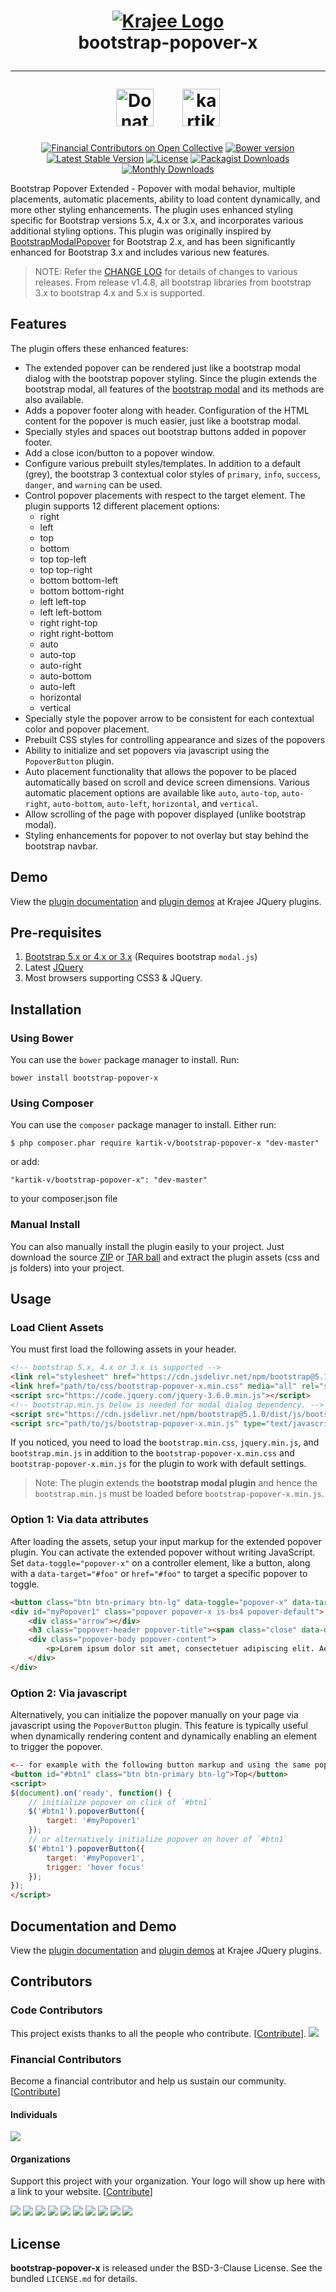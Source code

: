 <h1 align="center">
    <a href="http://plugins.krajee.com" title="Krajee Plugins" target="_blank">
        <img src="http://kartik-v.github.io/bootstrap-fileinput-samples/samples/krajee-logo-b.png" alt="Krajee Logo"/>
    </a>
    <br>
    bootstrap-popover-x
    <hr>
    <a href="https://www.paypal.com/cgi-bin/webscr?cmd=_s-xclick&hosted_button_id=DTP3NZQ6G2AYU"
       title="Donate via Paypal" target="_blank"><img src="https://kartik-v.github.io/bootstrap-fileinput-samples/samples/donate.png" height="60" alt="Donate"/></a>
    &nbsp; &nbsp; &nbsp;
    <a href="https://www.buymeacoffee.com/kartikv" title="Buy me a coffee" ><img src="https://cdn.buymeacoffee.com/buttons/v2/default-yellow.png" height="60" alt="kartikv" /></a>
</h1>

<div align="center">

[![Financial Contributors on Open Collective](https://opencollective.com/bootstrap-popover-x/all/badge.svg?label=financial+contributors)](https://opencollective.com/bootstrap-popover-x)
[![Bower version](https://badge.fury.io/bo/bootstrap-popover-x.svg)](http://badge.fury.io/bo/bootstrap-popover-x)
[![Latest Stable Version](https://poser.pugx.org/kartik-v/bootstrap-popover-x/v/stable)](https://packagist.org/packages/kartik-v/bootstrap-popover-x)
[![License](https://poser.pugx.org/kartik-v/bootstrap-popover-x/license)](https://packagist.org/packages/kartik-v/bootstrap-popover-x)
[![Packagist Downloads](https://poser.pugx.org/kartik-v/bootstrap-popover-x/downloads)](https://packagist.org/packages/kartik-v/bootstrap-popover-x)
[![Monthly Downloads](https://poser.pugx.org/kartik-v/bootstrap-popover-x/d/monthly)](https://packagist.org/packages/kartik-v/bootstrap-popover-x)

</div>

Bootstrap Popover Extended - Popover with modal behavior, multiple placements, automatic placements, ability to load content dynamically, and more other styling enhancements. The plugin uses enhanced styling specific for Bootstrap versions 5.x, 4.x or 3.x, and incorporates various additional styling options. This plugin was originally inspired by [BootstrapModalPopover](http://scruffles.github.io/BootstrapModalPopover/) for Bootstrap 2.x, and has been significantly enhanced for Bootstrap 3.x and includes various new features.

> NOTE: Refer the [CHANGE LOG](https://github.com/kartik-v/bootstrap-popover-x/blob/master/CHANGE.md) for details of changes to various releases. From release v1.4.8, all bootstrap libraries from bootstrap 3.x to bootstrap 4.x and 5.x is supported. 

## Features  

The plugin offers these enhanced features:

- The extended popover can be rendered just like a bootstrap modal dialog with the bootstrap popover styling. Since the plugin extends the bootstrap modal,
  all features of the [bootstrap modal](https://getbootstrap.com/docs/4.0/components/modal/) and its methods are also available.
- Adds a popover footer along with header. Configuration of the HTML content for the popover is much easier, just like a bootstrap modal.
- Specially styles and spaces out bootstrap buttons added in popover footer. 
- Add a close icon/button to a popover window.
- Configure various prebuilt styles/templates. In addition to a default (grey), the bootstrap 3 contextual color styles of `primary`, 
  `info`, `success`, `danger`, and `warning` can be used.
- Control popover placements with respect to the target element. The plugin supports 12 different placement options:
    - right
    - left
    - top
    - bottom
    - top top-left
    - top top-right
    - bottom bottom-left
    - bottom bottom-right
    - left left-top
    - left left-bottom
    - right right-top
    - right right-bottom
    - auto
    - auto-top
    - auto-right
    - auto-bottom
    - auto-left
    - horizontal
    - vertical
- Specially style the popover arrow to be consistent for each contextual color and popover placement.
- Prebuilt CSS styles for controlling appearance and sizes of the popovers
- Ability to initialize and set popovers via javascript using the <code>PopoverButton</code> plugin.
- Auto placement functionality that allows the popover to be placed automatically based on scroll and device screen dimensions. Various automatic placement options are available like `auto`, `auto-top`, `auto-right`, `auto-bottom`, `auto-left`, `horizontal`, and `vertical`.
- Allow scrolling of the page with popover displayed (unlike bootstrap modal).
- Styling enhancements for popover to not overlay but stay behind the bootstrap navbar.

## Demo

View the [plugin documentation](http://plugins.krajee.com/popover-x) and [plugin demos](http://plugins.krajee.com/popover-x/demo) at Krajee JQuery plugins. 

## Pre-requisites  

1. [Bootstrap 5.x or 4.x or 3.x](http://getbootstrap.com/) (Requires bootstrap `modal.js`)
2. Latest [JQuery](http://jquery.com/)
3. Most browsers supporting CSS3 & JQuery. 

## Installation

### Using Bower
You can use the `bower` package manager to install. Run:

    bower install bootstrap-popover-x

### Using Composer
You can use the `composer` package manager to install. Either run:

    $ php composer.phar require kartik-v/bootstrap-popover-x "dev-master"

or add:

    "kartik-v/bootstrap-popover-x": "dev-master"

to your composer.json file

### Manual Install

You can also manually install the plugin easily to your project. Just download the source [ZIP](https://github.com/kartik-v/bootstrap-popover-x/zipball/master) or [TAR ball](https://github.com/kartik-v/bootstrap-popover-x/tarball/master) and extract the plugin assets (css and js folders) into your project.

## Usage

### Load Client Assets

You must first load the following assets in your header. 

```html
<!-- bootstrap 5.x, 4.x or 3.x is supported -->
<link rel="stylesheet" href="https://cdn.jsdelivr.net/npm/bootstrap@5.1.0/dist/css/bootstrap.min.css">
<link href="path/to/css/bootstrap-popover-x.min.css" media="all" rel="stylesheet" type="text/css" />
<script src="https://code.jquery.com/jquery-3.6.0.min.js"></script>
<!-- bootstrap.min.js below is needed for modal dialog dependency. -->
<script src="https://cdn.jsdelivr.net/npm/bootstrap@5.1.0/dist/js/bootstrap.bundle.min.js" type="text/javascript"></script>
<script src="path/to/js/bootstrap-popover-x.min.js" type="text/javascript"></script>
```

If you noticed, you need to load the `bootstrap.min.css`, `jquery.min.js`, and `bootstrap.min.js` in addition to the `bootstrap-popover-x.min.css` and `bootstrap-popover-x.min.js` for
the plugin to work with default settings. 

> Note: The plugin extends the **bootstrap modal plugin** and hence the `bootstrap.min.js` must be loaded before `bootstrap-popover-x.min.js`.

### Option 1: Via data attributes

After loading the assets, setup your input markup for the extended popover plugin. You can activate the extended popover without writing JavaScript. 
Set `data-toggle="popover-x"` on a controller element, like a button, along with a `data-target="#foo"` or `href="#foo"` 
to target a specific popover to toggle.

```html
<button class="btn btn-primary btn-lg" data-toggle="popover-x" data-target="#myPopover1" data-placement="top">Top</button>
<div id="myPopover1" class="popover popover-x is-bs4 popover-default"> <!-- the is-bs4 class is needed for bootstrap 4 styling -->
    <div class="arrow"></div>
    <h3 class="popover-header popover-title"><span class="close" data-dismiss="popover-x">&times;</span>Title</h3>
    <div class="popover-body popover-content">
        <p>Lorem ipsum dolor sit amet, consectetuer adipiscing elit. Aenean commodo ligula eget dolor. Aenean massa.</p>
    </div>
</div>
```
 
### Option 2: Via javascript

Alternatively, you can initialize the popover manually on your page via javascript using the `PopoverButton` plugin. This feature is typically useful when  dynamically rendering content and dynamically enabling an element to trigger the popover.

```html
<-- for example with the following button markup and using the same popover content markup above -->
<button id="#btn1" class="btn btn-primary btn-lg">Top</button>
<script>
$(document).on('ready', function() {
    // initialize popover on click of `#btn1`
    $('#btn1').popoverButton({
        target: '#myPopover1'
    });
    // or alternatively initialize popover on hover of `#btn1`
    $('#btn1').popoverButton({
        target: '#myPopover1',
        trigger: 'hover focus'
    });
});
</script>
```

## Documentation and Demo

View the [plugin documentation](http://plugins.krajee.com/popover-x) and [plugin demos](http://plugins.krajee.com/popover-x/demo) at Krajee JQuery plugins. 

## Contributors

### Code Contributors

This project exists thanks to all the people who contribute. [[Contribute](CONTRIBUTING.md)].
<a href="https://github.com/kartik-v/bootstrap-popover-x/graphs/contributors"><img src="https://opencollective.com/bootstrap-popover-x/contributors.svg?width=890&button=false" /></a>

### Financial Contributors

Become a financial contributor and help us sustain our community. [[Contribute](https://opencollective.com/bootstrap-popover-x/contribute)]

#### Individuals

<a href="https://opencollective.com/bootstrap-popover-x"><img src="https://opencollective.com/bootstrap-popover-x/individuals.svg?width=890"></a>

#### Organizations

Support this project with your organization. Your logo will show up here with a link to your website. [[Contribute](https://opencollective.com/bootstrap-popover-x/contribute)]

<a href="https://opencollective.com/bootstrap-popover-x/organization/0/website"><img src="https://opencollective.com/bootstrap-popover-x/organization/0/avatar.svg"></a>
<a href="https://opencollective.com/bootstrap-popover-x/organization/1/website"><img src="https://opencollective.com/bootstrap-popover-x/organization/1/avatar.svg"></a>
<a href="https://opencollective.com/bootstrap-popover-x/organization/2/website"><img src="https://opencollective.com/bootstrap-popover-x/organization/2/avatar.svg"></a>
<a href="https://opencollective.com/bootstrap-popover-x/organization/3/website"><img src="https://opencollective.com/bootstrap-popover-x/organization/3/avatar.svg"></a>
<a href="https://opencollective.com/bootstrap-popover-x/organization/4/website"><img src="https://opencollective.com/bootstrap-popover-x/organization/4/avatar.svg"></a>
<a href="https://opencollective.com/bootstrap-popover-x/organization/5/website"><img src="https://opencollective.com/bootstrap-popover-x/organization/5/avatar.svg"></a>
<a href="https://opencollective.com/bootstrap-popover-x/organization/6/website"><img src="https://opencollective.com/bootstrap-popover-x/organization/6/avatar.svg"></a>
<a href="https://opencollective.com/bootstrap-popover-x/organization/7/website"><img src="https://opencollective.com/bootstrap-popover-x/organization/7/avatar.svg"></a>
<a href="https://opencollective.com/bootstrap-popover-x/organization/8/website"><img src="https://opencollective.com/bootstrap-popover-x/organization/8/avatar.svg"></a>
<a href="https://opencollective.com/bootstrap-popover-x/organization/9/website"><img src="https://opencollective.com/bootstrap-popover-x/organization/9/avatar.svg"></a>

## License

**bootstrap-popover-x** is released under the BSD-3-Clause License. See the bundled `LICENSE.md` for details.
